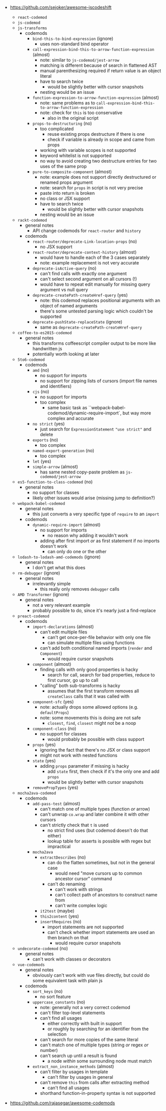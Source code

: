 - https://github.com/sejoker/awesome-jscodeshift

  - `react-codemod`
  - `js-codemod`
  - `js-transforms`
    - codemods
      - `bind-this-to-bind-expression` (ignore)
        - uses non-standard bind operator
      - `call-expression-bind-this-to-arrow-function-expression` (almost)
        - note: similar to `js-codemod/jest-arrow`
        - matching is different because of search in flattened AST
        - manual parenthesizing required if return value is an object literal
        - have to search twice
          - would be slightly better with cursor snapshots
        - nesting would be an issue
      - `function-expression-to-arrow-function-expression` (almost)
        - note: same problems as to `call-expression-bind-this-to-arrow-function-expression`
        - note: check for `this` is too conservative
          - also in the original script
      - `props-to-destructuring` (no)
        - too complicated
          - reuse existing props destructure if there is one
          - check if variable is already in scope and came from props
        - working with variable scopes is not supported
        - keyword whitelist is not supported
        - no way to avoid creating two destructure entries for two uses of the same prop
      - `pure-to-composite-component` (almost)
        - note: example does not support directly destructured or renamed props argument
        - note: search for `props` in script is not very precise
        - paste into return is broken
        - no class or JSX support
        - have to search twice
          - would be slightly better with cursor snapshots
        - nesting would be an issue
  - `rackt-codemod`
    - general notes
      - API change codemods for `react-router` and `history`
    - codemods
      - `react-router/deprecate-Link-location-props` (no)
        - no JSX support
      - `react-router/deprecate-context-history` (almost)
        - would have to handle each of the 3 cases separately
        - note: example replacement is not very accurate
      - `deprecate-isActive-query` (no)
        - can't find calls with exactly one argument
        - can't select second argument on all cursors (!)
        - would have to repeat edit manually for missing query argument vs null query
      - `deprecate-createPath-createHref-query` (yes)
        - note: this codemod replaces positional arguments with an object of named arguments
        - there's some untested parsing logic which couldn't be supported
      - `deprecate-pushState-replaceState` (ignore)
        - same as `deprecate-createPath-createHref-query`
  - `coffee-to-es2015-codemod`
    - general notes
      - this transforms coffeescript compiler output to be more like handwritten js
      - potentially worth looking at later
  - `5to6-codemod`
    - codemods
      - `amd` (no)
        - no support for imports
        - no support for zipping lists of cursors (import file names and identifiers)
      - `cjs` (no)
        - no support for imports
        - too complex
          - same basic task as ``webpack-babel-codemod/dynamic-require-import`, but way more complex and accurate
      - `no strict` (yes)
        - just search for `ExpressionStatement` `"use strict"` and delete
      - `exports` (no)
        - too complex
      - `named-export-generation` (no)
        - too complex
      - `let` (yes)
      - `simple-arrow` (almost)
        - has same nested copy-paste problem as `js-codemod/jest-arrow`
  - `es5-function-to-class-codemod` (no)
    - general notes
      - no support for classes
      - likely other issues would arise (missing jump to definition?)
  - `webpack-babel-codemod`
    - general notes
      - this just converts a very specific type of `require` to an `import`
    - codemods
      - `dynamic-require-import` (almost)
        - no support for imports
          - no reason why adding it wouldn't work
        - adding after first import _or_ as first statement if no imports doesn't work
          - can only do one or the other
  - `lodash-to-lodash-amd-codemods` (ignore)
    - general notes
      - I don't get what this does
  - `rm-debugger` (ignore)
    - general notes
      - irrelevantly simple
        - this really only removes `debugger` calls
  - `AMD Transformer` (ignore)
    - general notes
      - not a very relevant example
      - probably possible to do, since it's nearly just a find-replace
  - `preact-codemod`
    - codemods
      - `import-declarations` (almost)
        - can't edit multiple files
          - can't get once-per-file behavior with only one file
          - can simulate multiple files using functions
        - can't add both conditional named imports (`render` and `Component`)
          - would require cursor snapshots
      - `component` (almost)
        - finding calls with only good properties is hacky
          - search for call, search for bad properties, reduce to first cursor, go up to call
        - "calling" both sub-transforms is hacky
          - assumes that the first transform removes all `createClass` calls that it was called with
      - `component-sfc` (yes)
        - note: actually drops some allowed options (e.g. `defaultProps`)
        - note: some movements this is doing are not safe
          - `closest`, `find`, `closest` might not be a noop
      - `component-class` (no)
        - no support for classes
          - would probably be possible with class support
      - `props` (yes)
        - ignoring the fact that there's no JSX or class support
        - might not work with nested functions
      - `state` (yes)
        - adding `props` parameter if missing is hacky
          - add `state` first, then check if it's the only one and add `props`
          - would be slightly better with cursor snapshots
      - `removePropTypes` (yes)
  - `mocha2ava-codemod`
    - codemods
      - `add-pass-test` (almost)
        - can't match one of multiple types (function _or_ arrow)
        - can't unwrap `co.wrap` and later combine it with other cursors
        - can't strictly check that `t` is used
          - no strict find uses (but codemod doesn't do that either)
          - lookup table for asserts is possible with regex but impractical
      - `mocha2ava`
        - `extractDescribes` (no)
          - can do the flatten sometimes, but not in the general case
            - would need "move cursors up to common ancestor cursor" command
          - can't do renaming
            - can't work with strings
            - can't collect path of ancestors to construct name from
            - can't write complex logic
        - `it2test` (maybe)
        - `this2content` (yes)
        - `insertRequires` (no)
          - import statements are not supported
          - can't check whether import statements are used an then branch on that
            - would require cursor snapshots
  - `undecorate-codemod` (no)
    - general notes
      - can't work with classes or decorators
  - `vue-codemods`
    - general notes
      - obviously can't work with vue files directly, but could do some equivalent task with plain js
    - codemods
      - `sort_keys` (no)
        - no sort feature
      - `uppercase_constants` (no)
        - note: generally not a very correct codemod
        - can't filter top-level statements
        - can't find all usages
          - either correctly with built in support
          - or roughly by searching for an identifier from the selection
        - can't search for more copies of the same literal
        - can't match one of multiple types (string _or_ regex _or_ number)
        - can't search up until a result is found
          - a node _within_ some surrounding node must match
      - `extract_non_instance_methods` (almost)
        - can't filter by usages in template
          - can't filter by usages in general
        - can't remove `this` from calls after extracting method
          - can't find all usages
        - shorthand function-in-property syntax is not supported

- https://github.com/rajasegar/awesome-codemods
